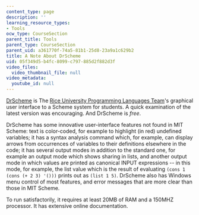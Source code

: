 ```yaml
---
content_type: page
description: ''
learning_resource_types:
- Tools
ocw_type: CourseSection
parent_title: Tools
parent_type: CourseSection
parent_uid: a361770f-74a5-81b1-25d8-23a9a1c629b2
title: A Note About DrScheme
uid: 05f349d5-b4fc-8099-c797-885d2f882d3f
video_files:
  video_thumbnail_file: null
video_metadata:
  youtube_id: null
---
```


[DrScheme](http://www.plt-scheme.org/software/drscheme/) is The [Rice University Programming Languages Team](http://www.cs.rice.edu/CS/PLT/)'s graphical user interface to a Scheme system for students. A quick examination of the latest version was encouraging. And DrScheme is _free_.

DrScheme has some innovative user-interface features not found in MIT Scheme: text is color-coded, for example to highlight (in red) undefined variables; it has a syntax analysis command which, for example, can display arrows from occurrences of variables to their definitions elsewhere in the code; it has several output modes in addition to the standard one, for example an output mode which shows sharing in lists, and another output mode in which values are printed as canonical INPUT expressions -- in this mode, for example, the list value which is the result of evaluating `(cons 1 (cons (+ 2 3) '()))` prints out as `(list 1 5)`. DrScheme also has Windows menu control of most features, and error messages that are more clear than those in MIT Scheme.

To run satisfactorily, it requires at least 20MB of RAM and a 150MHZ processor. It has extensive online documentation.